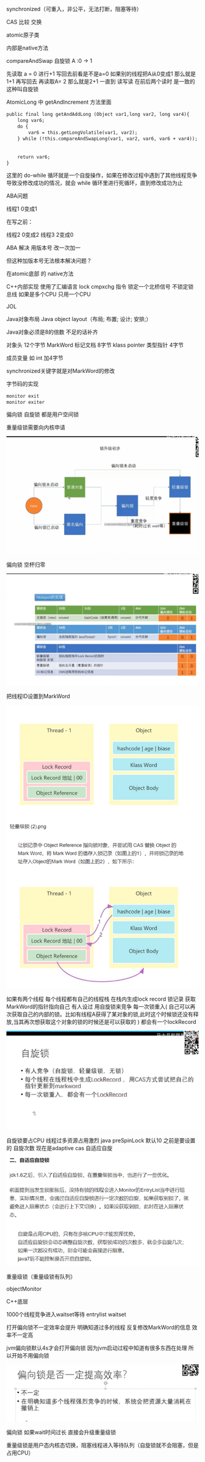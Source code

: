 synchronized（可重入，非公平，无法打断，阻塞等待）


CAS 比较 交换

atomic原子类

内部是native方法

compareAndSwap  自旋锁
A :0 -> 1

先读取 a = 0  进行+1 写回去前看是不是a=0 如果别的线程把A从0变成1 那么就是1+1 
再写回去 再读取A= 2 那么就是2+1
一直到  读写读 在前后两个读时 是一致的
这种叫自旋锁

AtomicLong  中  getAndIncrement 方法里面
```
public final long getAndAddLong (Object var1,long var2, long var4){
    long var6;
    do {
        var6 = this.getLongVolatile(var1, var2);
    } while (!this.compareAndSwapLong(var1, var2, var6, var6 + var4));
 
 
    return var6;
}
```
这里的 do-while 循环就是一个自旋操作，如果在修改过程中遇到了其他线程竞争导致没修改成功的情况，就会 while 循环里进行死循环，直到修改成功为止



ABA问题

线程1  0变成1

在写之前：

线程2  0变成2
线程3  2变成0

ABA 解决 用版本号 改一次加一

但这种加版本号无法根本解决问题？

在atomic底部 的 native方法 

C++内部实现 使用了汇编语言 lock cmpxchg 指令
锁定一个北桥信号 不锁定锁总线
如果是多个CPU 只用一个CPU

JOL 

Java对象布局 Java object layout（布局; 布置; 设计; 安排;）

Java对象必须是8的倍数 不足的话补齐

对象头 12个字节   MarkWord 标记文档 8字节  klass pointer 类型指针 4字节

成员变量 如 int 加4字节

synchronized关键字就是对MarkWord的修改

字节码的实现

    monitor exit
    monitor exiter

偏向锁 自旋锁 都是用户空间锁

重量级锁需要向内核申请

![img.png](../JVM/img/img.png)

偏向锁 空杯归零

![img_1.png](../JVM/img/img_1.png)

把线程ID设置到MarkWord

![img_2.png](../JVM/img/img_2.png)

如果有两个线程  每个线程都有自己的线程栈
在栈内生成lock record 锁记录
获取MarkWord的指针指向自己 有人设过 用自旋锁来竞争
每一次锁重入(
自己可以再次获取自己的内部的锁。比如有线程A获得了某对象的锁,此时这个时候锁还没有释放,当其再次想获取这个对象的锁的时候还是可以获取的
) 都会有一个lockRecord

![img_3.png](../JVM/img/img_3.png)

自旋锁要占CPU 线程过多资源占用激烈
java preSpinLock 默认10 之前是要设置的 自旋次数
现在是adaptive cas 自适应自旋
![img_4.png](../JVM/img/img_4.png)


重量级锁（重量级锁有队列）

objectMonitor

C++底层

1000个线程竞争进入waitset等待
entrylist waitset

打开偏向锁不一定效率会提升
明确知道过多的线程 反复修改MarkWord的信息 效率不一定高

jvm偏向锁默认4s才会打开偏向锁
因为jvm启动过程中知道有很多东西在处理 所以开始不用偏向锁

![img_5.png](../JVM/img/img_5.png)

偏向锁 如果wait时间过长 直接会升级重量级锁

重量级锁是用户态内核态切换，阻塞线程进入等待队列（自旋锁就不会阻塞，但是占用CPU）
